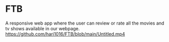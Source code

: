 # FTB
A responsive web app where the user can review or rate all the movies and tv shows available in our webpage.
https://github.com/hari1016/FTB/blob/main/Untitled.mp4
